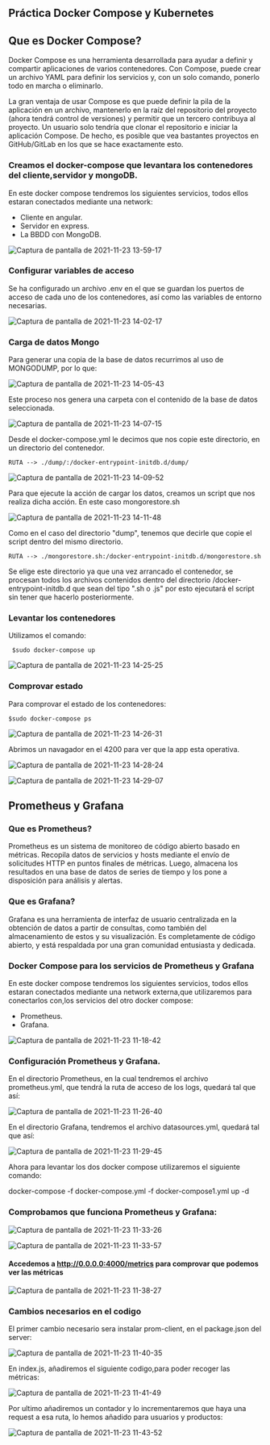 ## Práctica Docker Compose y Kubernetes



## Que es Docker Compose?

Docker Compose es una herramienta desarrollada para ayudar a definir y compartir aplicaciones de varios contenedores. Con Compose, puede crear un archivo YAML para definir los servicios y, con un solo comando, ponerlo todo en marcha o eliminarlo.

La gran ventaja de usar Compose es que puede definir la pila de la aplicación en un archivo, mantenerlo en la raíz del repositorio del proyecto (ahora tendrá control de versiones) y permitir que un tercero contribuya al proyecto. Un usuario solo tendría que clonar el repositorio e iniciar la aplicación Compose. De hecho, es posible que vea bastantes proyectos en GitHub/GitLab en los que se hace exactamente esto.


### Creamos el docker-compose que levantara los contenedores del cliente,servidor y mongoDB.

En este docker compose tendremos los siguientes servicios, todos ellos estaran conectados mediante una network:

  - Cliente en angular.
  - Servidor en express.
  - La BBDD con MongoDB.

![Captura de pantalla de 2021-11-23 13-59-17](https://user-images.githubusercontent.com/62303274/143028432-f899c0eb-70a2-42cf-8d13-f122f20b2158.png)

### Configurar variables de acceso

Se ha configurado un archivo .env en el que se guardan los puertos de acceso de cada uno de los contenedores, así como las variables de entorno necesarias.

![Captura de pantalla de 2021-11-23 14-02-17](https://user-images.githubusercontent.com/62303274/143028823-b70578d0-e746-4ab7-bf05-6c42606ded40.png)

### Carga de datos Mongo
Para generar una copia de la base de datos recurrimos al uso de MONGODUMP, por lo que:

![Captura de pantalla de 2021-11-23 14-05-43](https://user-images.githubusercontent.com/62303274/143029422-9b92c110-d4d2-41e9-a7dd-b7c9792d1500.png)

Este proceso nos genera una carpeta con el contenido de la base de datos seleccionada.

![Captura de pantalla de 2021-11-23 14-07-15](https://user-images.githubusercontent.com/62303274/143029602-1b48ffea-0064-4fea-bad2-48f7e530010f.png)

Desde el docker-compose.yml le decimos que nos copie este directorio, en un directorio del contenedor.

```
RUTA --> ./dump/:/docker-entrypoint-initdb.d/dump/
```

![Captura de pantalla de 2021-11-23 14-09-52](https://user-images.githubusercontent.com/62303274/143029877-0e576c80-565c-4fea-8060-86a7d8b7cf0b.png)

Para que ejecute la acción de cargar los datos, creamos un script que nos realiza dicha acción. En este caso mongorestore.sh

![Captura de pantalla de 2021-11-23 14-11-48](https://user-images.githubusercontent.com/62303274/143030211-4be37070-a4c3-49fb-8e84-870c804771cd.png)

Como en el caso del directorio "dump", tenemos que decirle que copie el script dentro del mismo directorio.

```
RUTA --> ./mongorestore.sh:/docker-entrypoint-initdb.d/mongorestore.sh
```
Se elige este directorio ya que una vez arrancado el contenedor, se procesan todos los archivos contenidos dentro del directorio /docker-entrypoint-initdb.d
que sean del tipo ".sh o .js" por esto ejecutará el script sin tener que hacerlo posteriormente.

### Levantar los contenedores

Utilizamos el comando:

```
 $sudo docker-compose up
```

![Captura de pantalla de 2021-11-23 14-25-25](https://user-images.githubusercontent.com/62303274/143032210-93766557-3c28-47fe-8301-377c0f088e2d.png)

### Comprovar estado

Para comprovar el estado de los contenedores:
```
$sudo docker-compose ps
```

![Captura de pantalla de 2021-11-23 14-26-31](https://user-images.githubusercontent.com/62303274/143032413-4cbe260d-94d2-4517-b4dd-9f3a73f231bb.png)

Abrimos un navagador en el 4200 para ver que la app esta operativa.

![Captura de pantalla de 2021-11-23 14-28-24](https://user-images.githubusercontent.com/62303274/143032625-704749ab-33b2-4b5a-aa07-aaa6db4e9beb.png)


![Captura de pantalla de 2021-11-23 14-29-07](https://user-images.githubusercontent.com/62303274/143032716-58d9b56e-02f2-43b1-a5cc-f97f5f55333d.png)


## Prometheus y Grafana

### Que es Prometheus?

Prometheus es un sistema de monitoreo de código abierto basado en métricas. Recopila datos de servicios y hosts mediante el envío de solicitudes HTTP en puntos finales de métricas. Luego, almacena los resultados en una base de datos de series de tiempo y los pone a disposición para análisis y alertas.

### Que es Grafana?

Grafana es una herramienta de interfaz de usuario centralizada en la obtención de datos a partir de consultas, como también del almacenamiento de estos y su visualización. Es completamente de código abierto, y está respaldada por una gran comunidad entusiasta y dedicada.

### Docker Compose para los servicios de Prometheus y Grafana

En este docker compose tendremos los siguientes servicios, todos ellos estaran conectados mediante una network externa,que utilizaremos para conectarlos con,los servicios del otro docker compose:

  - Prometheus.
  - Grafana.
  

![Captura de pantalla de 2021-11-23 11-18-42](https://user-images.githubusercontent.com/62066419/143006977-e097f8c5-8682-40f3-be50-73c3a37d3a20.png)


### Configuración Prometheus y Grafana.

En el directorio Prometheus, en la cual tendremos el archivo prometheus.yml, que tendrá la ruta de acceso de los logs, quedará tal que así:

![Captura de pantalla de 2021-11-23 11-26-40](https://user-images.githubusercontent.com/62066419/143008030-2f963bd3-e1ed-403f-86bc-09abd68032d7.png)

En el directorio Grafana, tendremos el archivo datasources.yml, quedará tal que así:

![Captura de pantalla de 2021-11-23 11-29-45](https://user-images.githubusercontent.com/62066419/143008418-44620056-1f0d-414e-939a-eee63f58f038.png)

Ahora para levantar los dos docker compose utilizaremos el siguiente comando: 

docker-compose -f docker-compose.yml -f docker-compose1.yml up -d

### Comprobamos que funciona Prometheus y Grafana:

![Captura de pantalla de 2021-11-23 11-33-26](https://user-images.githubusercontent.com/62066419/143009059-ee21b2f8-fdd5-4408-9e55-6bb1e99b9ad3.png)

![Captura de pantalla de 2021-11-23 11-33-57](https://user-images.githubusercontent.com/62066419/143009069-d73b85a3-d9ce-407d-98a3-c80b93e6e1da.png)


#### Accedemos a http://0.0.0.0:4000/metrics para comprovar que podemos ver las métricas

![Captura de pantalla de 2021-11-23 11-38-27](https://user-images.githubusercontent.com/62066419/143009562-a174aca1-e3fe-4558-bce2-9d5bb57cfacf.png)



### Cambios necesarios en el codigo

El primer cambio necesario sera instalar prom-client, en el package.json del server: 

![Captura de pantalla de 2021-11-23 11-40-35](https://user-images.githubusercontent.com/62066419/143009899-487ea71c-9062-4537-a1f5-e6416a409db2.png)

En index.js, añadiremos el siguiente codigo,para poder recoger las métricas:

![Captura de pantalla de 2021-11-23 11-41-49](https://user-images.githubusercontent.com/62066419/143010110-cbf58022-70ce-4120-af22-e68667fe4251.png)

Por ultimo añadiremos un contador y lo incrementaremos que haya una request a esa ruta, lo hemos añadido para usuarios y productos:

![Captura de pantalla de 2021-11-23 11-43-52](https://user-images.githubusercontent.com/62066419/143010418-574844ff-dbe9-41ff-b0da-e455a7d6ccec.png)






